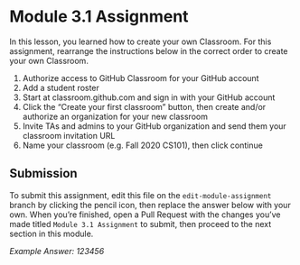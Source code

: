 # Module 3.1 Assignment

In this lesson, you learned how to create your own Classroom. For this assignment, rearrange the instructions below in the correct order to create your own Classroom. 
1. Authorize access to GitHub Classroom for your GitHub account 
2. Add a student roster
3. Start at classroom.github.com and sign in with your GitHub account
4. Click the “Create your first classroom” button, then create and/or authorize an organization for your new classroom
5. Invite TAs and admins to your GitHub organization and send them your classroom invitation URL
6. Name your classroom (e.g. Fall 2020 CS101), then click continue


## Submission
To submit this assignment, edit this file on the `edit-module-assignment` branch by clicking the pencil icon, then replace the answer below with your own. When you’re finished, open a Pull Request with the changes you’ve made titled `Module 3.1 Assignment` to submit, then proceed to the next section in this module.

_Example Answer: 123456_
